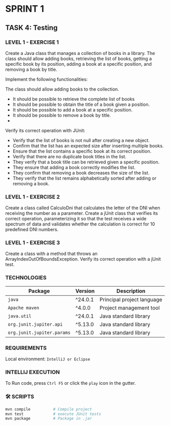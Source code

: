 # SPRINT 1
## TASK 4: Testing

### LEVEL 1 - EXERCISE 1
Create a Java class that manages a collection of books in a library.
The class should allow adding books, retrieving the list of books,
getting a specific book by its position, adding a book at a specific
position, and removing a book by title.

Implement the following functionalities:

The class should allow adding books to the collection.
- It should be possible to retrieve the complete list of books
- It should be possible to obtain the title of a book given a position.
- It should be possible to add a book at a specific position.
- It should be possible to remove a book by title.
-
Verify its correct operation with JUnit:

- Verify that the list of books is not null after creating a new object.
- Confirm that the list has an expected size after inserting multiple books.
- Ensure that the list contains a specific book at its correct position.
- Verify that there are no duplicate book titles in the list.
- They verify that a book title can be retrieved given a specific position.
- They ensure that adding a book correctly modifies the list.
- They confirm that removing a book decreases the size of the list.
- They verify that the list remains alphabetically sorted after adding
  or removing a book.

### LEVEL 1 - EXERCISE 2
Create a class called CalculoDni that calculates the letter of the 
DNI when receiving the number as a parameter.
Create a jUnit class that verifies its correct operation, 
parameterizing it so that the test receives a wide spectrum of data 
and validates whether the calculation is correct for 10 predefined 
DNI numbers.

### LEVEL 1 - EXERCISE 3
Create a class with a method that throws an 
ArrayIndexOutOfBoundsException.
Verify its correct operation with a jUnit test.

### TECHNOLOGIES
| Package                    | Version | Description                |
|----------------------------|---------|----------------------------|
| `java`                     | ^24.0.1 | Principal project language |
| `Apache maven`             | ^4.0.0  | Project management tool    |
| `java.util`                | ^24.0.1 | Java standard library      |
| `org.junit.jupiter.api`    | ^5.13.0 | Java standard library      |
| `org.junit.jupiter.params` | ^5.13.0 | Java standard library      |

### REQUIREMENTS
Local environment: `IntelliJ or Eclipse`

###  INTELLIJ EXECUTION
To Run code, press `Ctrl F5` or click the `play` icon in the gutter.

### 🛠️ SCRIPTS

```bash
mvn compile          # Compile project
mvn test             # execute JUnit tests
mvn package          # Package in .jar
```